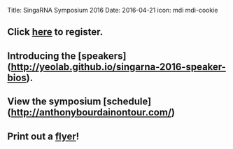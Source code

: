 Title: SingaRNA Symposium 2016
Date: 2016-04-21
icon: mdi mdi-cookie



## Click [here](http://goo.gl/forms/0awa0rCjGbMxPWBI3) to register.

## Introducing the [speakers] (http://yeolab.github.io/singarna-2016-speaker-bios).

## View the symposium [schedule] (http://anthonybourdainontour.com/) 

## Print out a [flyer](singaRNA/SG-RNA_flyer.pdf)!